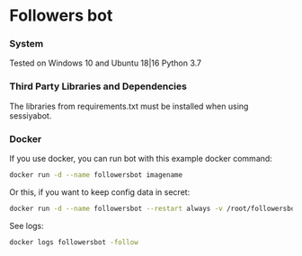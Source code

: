 # Followers bot

### System

Tested on Windows 10 and Ubuntu 18|16
Python 3.7

### Third Party Libraries and Dependencies

The  libraries  from requirements.txt must be installed when using sessiyabot.

### Docker

If you use  docker, you can run bot with this example docker command:

```bash
docker run -d --name followersbot imagename
```

Or this, if you want to keep config data in secret:

```bash
docker run -d --name followersbot --restart always -v /root/followersbot/configvolume.py:/followersbot/data/config.py imagename
```

See logs:

```bash
docker logs followersbot -follow
```
